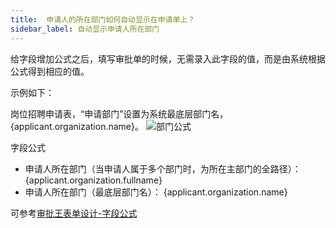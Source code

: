 ```yaml
---
title:  申请人的所在部门如何自动显示在申请单上？
sidebar_label: 自动显示申请人所在部门
--- 
```


 给字段增加公式之后，填写审批单的时候，无需录入此字段的值，而是由系统根据公式得到相应的值。

 示例如下：

 岗位招聘申请表，“申请部门”设置为系统最底层部门名，{applicant.organization.name}。
 ![部门公式](/assets/workflow/department.png)

 字段公式

 - 申请人所在部门（当申请人属于多个部门时，为所在主部门的全路径）： {applicant.organization.fullname}
 - 申请人所在部门（最底层部门名）： {applicant.organization.name}

 可参考[审批王表单设计-字段公式](https://developer.steedos.com/docs/workflow/help/admin_form#%E5%AD%97%E6%AE%B5%E5%85%AC%E5%BC%8F)
